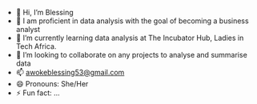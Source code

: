 - 👋 Hi, I’m Blessing 
- 👀 I am proficient in data analysis with the goal of becoming a business analyst  
- 🌱 I’m currently learning data analysis at The Incubator Hub, Ladies in Tech Africa.
- 💞️ I’m looking to collaborate on any projects to analyse and summarise data
- 📫 awokeblessing53@gmail.com 
- 😄 Pronouns: She/Her
- ⚡ Fun fact: ...

<!---
BlessingDTA/BlessingDTA is a ✨ special ✨ repository because its `README.md` (this file) appears on your GitHub profile.
You can click the Preview link to take a look at your changes.
--->
